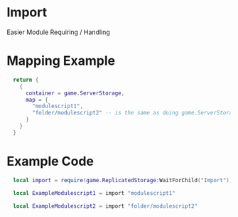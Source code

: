 # Import
Easier Module Requiring / Handling

# Mapping Example
```lua
  return {
    {
      container = game.ServerStorage,
      map = {
        "modulescript1",
        "folder/modulescript2" -- is the same as doing game.ServerStorage.folder.modulescript2
      }
    }
  }
```

# Example Code
```lua
  local import = require(game.ReplicatedStorage:WaitForChild("Import"))

  local ExampleModulescript1 = import "modulescript1"
  
  local ExampleModulescript2 = import "folder/modulescript2"
```
